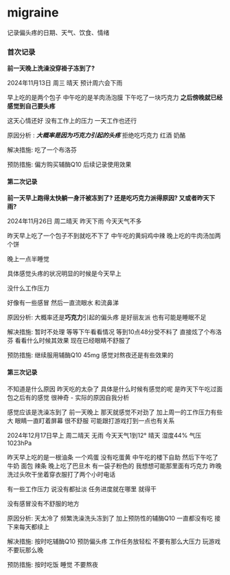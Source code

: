 # migraine

记录偏头疼的日期、天气、饮食、情绪



### 首次记录 

**前一天晚上洗澡没穿褂子冻到了?** 

2024年11月13日 周三 晴天 预计周六会下雨 

早上吃的是两个包子 中午吃的是羊肉汤泡膜 下午吃了一块巧克力 **之后傍晚就已经感觉到自己要头疼**

这天心情还好 没有工作上的压力 一天工作也还行

原因分析 : ***大概率是因为巧克力引起的头疼***  拒绝吃巧克力 红酒 奶酪

解决措施: 吃了一个布洛芬

预防措施: 偏方购买辅酶Q10 后续记录使用效果



#### 第二次记录 

**前一天早上跑得太快躺一身汗被冻到了? 还是吃巧克力派得原因? 又或者昨天下雨?**

2024年11月26日 周二晴天 昨天下雨 今天天气不多

昨天早上吃了一个包子不到就吃不下了 中午吃的黄焖鸡中辣 晚上吃的牛肉汤加两个饼

晚上一点半睡觉

具体感觉头疼的状况明显的时候是今天早上

没什么工作压力

好像有一些感冒 然后一直流眼水 和流鼻涕 

原因分析: 大概率还是**巧克力**引起的偏头疼 是好丽友派 也有可能是睡眠不足

解决措施: 暂时不处理 等等下午看看情况 等到10点48分受不料了 直接炫了个布洛芬 看看什么时候其效果 现在已经眼睛不舒服了

预防措施: 继续服用辅酶Q10 45mg 感觉对熬夜还是有些效果的	



#### 第三次记录

不知道是什么原因 昨天吃的太杂了 具体是什么时候有感觉的呢 是昨天下午吃过面包之后有的感觉 很神奇 - 实际的原因自我分析

感觉应该是洗澡冻到了 前一天晚上 那天就感觉不对劲了 加上周一的工作压力有些大 眼睛一直盯着屏幕 很不舒服 可能跟打游戏打到一点也有关系

2024年12月17日早上 周二晴天 无雨 今天天气1到12° 晴天 湿度44% 气压1023hPa 

昨天早上吃的是一根油条 一个鸡蛋 没有吃蛋黄 中午吃的楼下自助 然后下午吃了 牛奶 面包 辣条 晚上吃了巴旦木 有一袋子粉色的 我想想可能那里面有巧克力 昨晚洗过头吹干坐着穿衣服打了两个小时电话 



有一些工作压力 说没有都扯淡 任务进度就在哪里 就得干

没有感冒没有不舒服的地方

原因分析: 天太冷了 频繁洗澡洗头冻到了 加上预防性的辅酶Q10 一直都没有吃 接下来每天都续上

解决措施: 按时吃辅酶Q10  预防偏头疼 工作任务放轻松 不要有那么大压力 玩游戏不要玩那么晚

预防措施: 按时吃饭 睡觉 不要熬夜 
